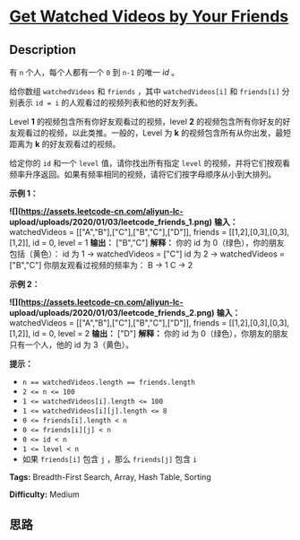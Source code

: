 # [Get Watched Videos by Your Friends][title]

## Description

有 `n` 个人，每个人都有一个  `0` 到 `n-1` 的唯一  _id_  。

给你数组 `watchedVideos`  和 `friends` ，其中 `watchedVideos[i]`  和 `friends[i]` 分别表示
`id = i` 的人观看过的视频列表和他的好友列表。

Level  **1**  的视频包含所有你好友观看过的视频，level  **2**
的视频包含所有你好友的好友观看过的视频，以此类推。一般的，Level 为 **k**  的视频包含所有从你出发，最短距离为  **k**
的好友观看过的视频。

给定你的 `id`  和一个 `level` 值，请你找出所有指定 `level`
的视频，并将它们按观看频率升序返回。如果有频率相同的视频，请将它们按字母顺序从小到大排列。



**示例 1：**

**![](https://assets.leetcode-cn.com/aliyun-lc-
upload/uploads/2020/01/03/leetcode_friends_1.png)**
            **输入：** watchedVideos = [["A","B"],["C"],["B","C"],["D"]], friends = [[1,2],[0,3],[0,3],[1,2]], id = 0, level = 1    **输出：** ["B","C"]     **解释：**    你的 id 为 0（绿色），你的朋友包括（黄色）：    id 为 1 -> watchedVideos = ["C"]     id 为 2 -> watchedVideos = ["B","C"]     你朋友观看过视频的频率为：    B -> 1     C -> 2    

**示例 2：**

**![](https://assets.leetcode-cn.com/aliyun-lc-
upload/uploads/2020/01/03/leetcode_friends_2.png)**
            **输入：** watchedVideos = [["A","B"],["C"],["B","C"],["D"]], friends = [[1,2],[0,3],[0,3],[1,2]], id = 0, level = 2    **输出：** ["D"]    **解释：**    你的 id 为 0（绿色），你朋友的朋友只有一个人，他的 id 为 3（黄色）。    



**提示：**

  * `n == watchedVideos.length == friends.length`
  * `2 <= n <= 100`
  * `1 <= watchedVideos[i].length <= 100`
  * `1 <= watchedVideos[i][j].length <= 8`
  * `0 <= friends[i].length < n`
  * `0 <= friends[i][j] < n`
  * `0 <= id < n`
  * `1 <= level < n`
  * 如果 `friends[i]` 包含 `j` ，那么 `friends[j]` 包含 `i`


**Tags:** Breadth-First Search, Array, Hash Table, Sorting

**Difficulty:** Medium

## 思路

[title]: https://leetcode-cn.com/problems/get-watched-videos-by-your-friends
